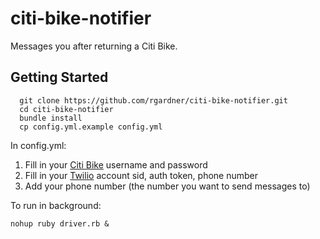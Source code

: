 # citi-bike-notifier

Messages you after returning a Citi Bike.

## Getting Started

```
  git clone https://github.com/rgardner/citi-bike-notifier.git
  cd citi-bike-notifier
  bundle install
  cp config.yml.example config.yml
```

In config.yml:

  1. Fill in your [Citi Bike](https://citibikenyc.com) username and password
  2. Fill in your [Twilio](https://www.twilio.com) account sid, auth token, phone
      number
  3. Add your phone number (the number you want to send messages to)

To run in background:

```
nohup ruby driver.rb &
```

